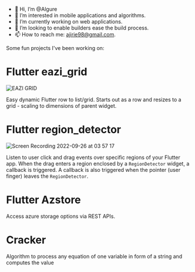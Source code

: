 - 👋 Hi, I’m @Algure
- 👀 I’m interested in mobile applications and algorithms.
- 🌱 I’m currently working on web applications.
- 💞️ I’m looking to enable builders ease the build process. 
- 📫 How to reach me: ajirie98@gmail.com.

Some fun projects I've been working on:

# Flutter eazi_grid

![EAZI GRID](https://user-images.githubusercontent.com/37802577/186935121-319f3f03-c356-4a95-8a54-1e2f2768f410.png)

Easy dynamic Flutter row to list/grid. Starts out as a row and resizes to a grid - scaling to
dimensions of parent widget.


# Flutter region_detector
![Screen Recording 2022-09-26 at 03 57 17](https://user-images.githubusercontent.com/37802577/192186634-57c35c21-8f8f-454a-87e1-2584667f4dfb.gif)

Listen to user click and drag events over specific regions of your Flutter app. When the drag enters a region enclosed by a `RegionDetector` widget,
a callback is triggered. A callback is also triggered when the pointer (user finger) leaves the `RegionDetector`.

# Flutter Azstore
Access azure storage options via REST APIs.

# Cracker
Algorithm to process any equation of one variable in form of a string and computes the value



<!---
Algure/Algure is a ✨ special ✨ repository because its `README.md` (this file) appears on your GitHub profile.
You can click the Preview link to take a look at your changes.
--->
